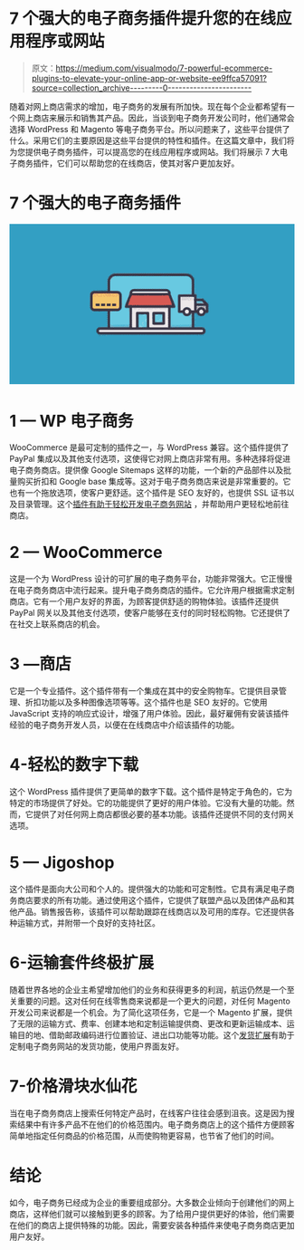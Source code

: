 # 7 个强大的电子商务插件提升您的在线应用程序或网站

> 原文：<https://medium.com/visualmodo/7-powerful-ecommerce-plugins-to-elevate-your-online-app-or-website-ee9ffca57091?source=collection_archive---------0----------------------->

随着对网上商店需求的增加，电子商务的发展有所加快。现在每个企业都希望有一个网上商店来展示和销售其产品。因此，当谈到电子商务开发公司时，他们通常会选择 WordPress 和 Magento 等电子商务平台。所以问题来了，这些平台提供了什么。采用它们的主要原因是这些平台提供的特性和插件。在这篇文章中，我们将为您提供电子商务插件，可以提高您的在线应用程序或网站。我们将展示 7 大电子商务插件，它们可以帮助您的在线商店，使其对客户更加友好。

# 7 个强大的电子商务插件

![](img/df74e00a5c53df285dd3c5ed181121ab.png)

# 1 — WP 电子商务

WooCommerce 是最可定制的插件之一，与 WordPress 兼容。这个插件提供了 PayPal 集成以及其他支付选项，这使得它对网上商店非常有用。多种选择将促进电子商务商店。提供像 Google Sitemaps 这样的功能，一个新的产品部件以及批量购买折扣和 Google base 集成等。这对于电子商务商店来说是非常重要的。它也有一个拖放选项，使客户更舒适。这个插件是 SEO 友好的，也提供 SSL 证书以及目录管理。这个[插件有助于轻松开发电子商务网站](https://visualmodo.com/) ，并帮助用户更轻松地前往商店。

# 2 — WooCommerce

这是一个为 WordPress 设计的可扩展的电子商务平台，功能非常强大。它正慢慢在电子商务商店中流行起来。提升电子商务商店的插件。它允许用户根据需求定制商店。它有一个用户友好的界面，为顾客提供舒适的购物体验。该插件还提供 PayPal 网关以及其他支付选项，使客户能够在支付的同时轻松购物。它还提供了在社交上联系商店的机会。

# 3 —商店

它是一个专业插件。这个插件带有一个集成在其中的安全购物车。它提供目录管理、折扣功能以及多种图像选项等等。这个插件也是 SEO 友好的。它使用 JavaScript 支持的响应式设计，增强了用户体验。因此，最好雇佣有安装该插件经验的电子商务开发人员，以便在在线商店中介绍该插件的功能。

# 4-轻松的数字下载

这个 WordPress 插件提供了更简单的数字下载。这个插件是特定于角色的，它为特定的市场提供了好处。它的功能提供了更好的用户体验。它没有大量的功能。然而，它提供了对任何网上商店都很必要的基本功能。该插件还提供不同的支付网关选项。

# 5 — Jigoshop

这个插件是面向大公司和个人的。提供强大的功能和可定制性。它具有满足电子商务商店要求的所有功能。通过使用这个插件，它提供了联盟产品以及团体产品和其他产品。销售报告称，该插件可以帮助跟踪在线商店以及可用的库存。它还提供各种运输方式，并附带一个良好的支持社区。

# 6-运输套件终极扩展

随着世界各地的企业主希望增加他们的业务和获得更多的利润，航运仍然是一个至关重要的问题。这对任何在线零售商来说都是一个更大的问题，对任何 Magento 开发公司来说都是一个机会。为了简化这项任务，它是一个 Magento 扩展，提供了无限的运输方式、费率、创建本地和定制运输提供商、更改和更新运输成本、运输目的地、借助邮政编码进行位置验证、进出口功能等功能。这个[发货扩展](https://www.mageworx.com/magento-2-shipping-suite.html)有助于定制电子商务网站的发货功能，使用户界面友好。

# 7-价格滑块水仙花

当在电子商务商店上搜索任何特定产品时，在线客户往往会感到沮丧。这是因为搜索结果中有许多产品不在他们的价格范围内。电子商务商店上的这个插件方便顾客简单地指定任何商品的价格范围，从而使购物更容易，也节省了他们的时间。

# 结论

如今，电子商务已经成为企业的重要组成部分。大多数企业倾向于创建他们的网上商店，这样他们就可以接触到更多的顾客。为了给用户提供更好的体验，他们需要在他们的商店上提供特殊的功能。因此，需要安装各种插件来使电子商务商店更加用户友好。